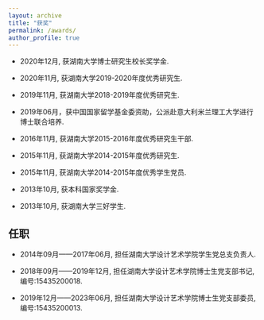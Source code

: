 ```yaml
---
layout: archive
title: "获奖"
permalink: /awards/
author_profile: true
---
```



* 2020年12月, 获湖南大学博士研究生校长奖学金.

* 2020年11月, 获湖南大学2019-2020年度优秀研究生.

* 2019年11月, 获湖南大学2018-2019年度优秀研究生.

* 2019年06月，获中国国家留学基金委资助，公派赴意大利米兰理工大学进行博士联合培养.

* 2016年11月, 获湖南大学2015-2016年度优秀研究生干部.

* 2015年11月, 获湖南大学2014-2015年度优秀研究生.

* 2015年11月, 获湖南大学2014-2015年度优秀学生党员.

* 2013年10月, 获本科国家奖学金.

* 2013年10月, 获湖南大学三好学生.


## 任职

* 2014年09月——2017年06月, 担任湖南大学设计艺术学院学生党总支负责人.

* 2018年09月——2019年12月, 担任湖南大学设计艺术学院博士生党支部书记, 编号:15435200018.

* 2019年12月——2023年06月, 担任湖南大学设计艺术学院博士生党支部委员, 编号:15435200013.
